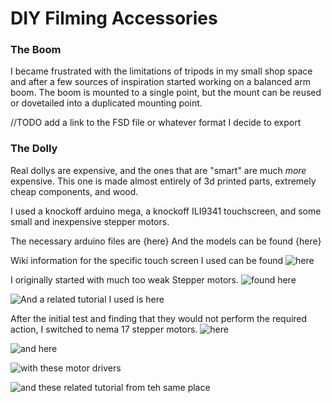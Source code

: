 # DIY Filming Accessories

### The Boom
I became frustrated with the limitations of tripods in my small shop space and after a few sources of inspiration started working on a balanced arm boom.
The boom is mounted to a single point, but the mount can be reused or dovetailed into a duplicated mounting point.

//TODO add a link to the FSD file or whatever format I decide to export

### The Dolly
Real dollys are expensive, and the ones that are "smart" are much _more_ expensive.
This one is made almost entirely of 3d printed parts, extremely cheap components, and wood.

I used a knockoff arduino mega, a knockoff ILI9341 touchscreen, and some small and inexpensive stepper motors.


The necessary arduino files are {here}
And the models can be found {here}

Wiki information for the specific touch screen I used can be found ![here](http://www.lcdwiki.com/3.2inch_RPi_Display)

I originally started with much too weak Stepper motors.
![found here](https://www.amazon.com/gp/product/B07YRHX73L/ref=ppx_yo_dt_b_search_asin_title?ie=UTF8&psc=1)

![And a related tutorial I used is here](https://lastminuteengineers.com/28byj48-stepper-motor-arduino-tutorial/)

After the initial test and finding that they would not perform the required action, I switched to nema 17 stepper motors.
![here](https://www.amazon.com/dp/B00PNEQKC0?psc=1&ref=ppx_yo2ov_dt_b_product_details)

![and here](https://www.amazon.com/dp/B00PNEQ79Q?psc=1&ref=ppx_yo2ov_dt_b_product_details)

![with these motor drivers](https://www.amazon.com/dp/B00NJOTBOK?psc=1&ref=ppx_yo2ov_dt_b_product_details)

![and these related tutorial from teh same place](https://lastminuteengineers.com/stepper-motor-l298n-arduino-tutorial/)
